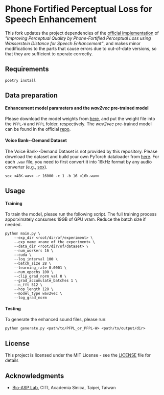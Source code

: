 # Phone Fortified Perceptual Loss for Speech Enhancement
This fork updates the project dependencies of the [official implementation](https://github.com/aleXiehta/PhoneFortifiedPerceptualLoss) of *"Improving Perceptual Quality by Phone-Fortified Perceptual Loss using Wasserstein Distance for Speech Enhancement"*, and makes minor modifications to the parts that cause errors due to out-of-date versions, so that they are sufficient to operate correctly.

## Requirements
```
poetry install
```

## Data preparation
#### Enhancement model parameters and the *wav2vec* pre-trained model
Please download the model weights from [here](https://drive.google.com/drive/folders/1cwDoGdF44ExQt__B6Z44g3opUdH-hJXE?usp=sharing), and put the weight file into the `PFPL-W` and `PFPL` folder, respectively.
The *wav2vec* pre-trained model can be found in the official [repo](https://github.com/pytorch/fairseq/blob/master/examples/wav2vec/README.md#pre-trained-models-1).

#### Voice Bank--Demand Dataset
The Voice Bank--Demand Dataset is not provided by this repository. Please download the dataset and build your own PyTorch dataloader from [here](https://datashare.is.ed.ac.uk/handle/10283/1942?show=full).
For each `.wav` file, you need to first convert it into 16kHz format by any audio converter (e.g., [sox](http://sox.sourceforge.net/)).
```
sox <48K.wav> -r 16000 -c 1 -b 16 <16k.wav>
```

## Usage
#### Training
To train the model, please run the following script.
The full training process apporximately consumes 19GB of GPU vram. Reduce the batch size if needed.
```
python main.py \
    --exp_dir <root/dir/of/experiment> \
    --exp_name <name_of_the_experiment> \
    --data_dir <root/dir/of/dataset> \
    --num_workers 16 \
    --cuda \
    --log_interval 100 \
    --batch_size 28 \
    --learning_rate 0.0001 \
    --num_epochs 100 \
    --clip_grad_norm_val 0 \
    --grad_accumulate_batches 1 \
    --n_fft 512 \
    --hop_length 128 \
    --model_type wav2vec \
    --log_grad_norm
```
#### Testing
To generate the enhanced sound files, please run:
```
python generate.py <path/to/PFPL_or_PFPL-W> <path/to/output/dir>
```

## License
This project is licensed under the MIT License - see the [LICENSE](LICENSE) file for details

## Acknowledgments
* [Bio-ASP Lab](https://bio-asplab.citi.sinica.edu.tw), CITI, Academia Sinica, Taipei, Taiwan

